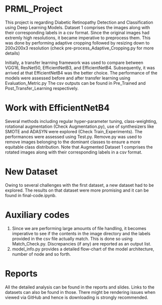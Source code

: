 # PRML_Project
This project is regarding Diabetic Retinopathy Detection and Classification using Deep Learning Models. Dataset 1 comprises the images along with their corresponding labels in a csv format.
Since the original images had extremly high resolutions, it became imperative to preprocess them. This was done by performing adaptive cropping followed by resizing down to 200x200x3 resolution (check pre-process_Adaptive_Cropping.py for more details)

Initially, a transfer learning framework was used to compare between VGG16, ResNet50, EfficientNetB3, and EfficientNetB4. 
Subsequently, it was arrived at that EfficientNetB4 was the better choice.
The performance of the models were assessed before and after transfer learning using Evaluation_Metric.py
The csv outputs can be found in Pre_Trained and Post_Transfer_Learning respectively.

# Work with EfficientNetB4

Several methods including regular hyper-parameter tuning, class-weighting, rotational augmentation (Check Augmentation.py), use of synthesizers like SMOTE and ADASYN were explored (Check Train_Experiments). The performances were assessed using Test.py.
Remove.py was used to remove images belonging to the dominant classes to ensure a more equitable class distribution.
Note that Augmented Dataset 1 comprises the rotated images along with their corresponding labels in a csv format.

# New Dataset

Owing to several challenges with the first dataset, a new dataset had to be explored. The results on that dataset were more promising and it can be found in final-code.ipynb.

# Auxiliary codes

1. Since we are performing large amounts of file handling, it becomes imperative to see if the contents in the image directory and the labels provided in the csv file actually match. This is done so using Match_Check.py. Discrepancies (if any) are reported as an output list.
2. model_info.py provides a detailed flow-chart of the model architecture, number of node and so forth.

# Reports

All the detailed analysis can be found in the reports and slides. Links to the datasets can also be found in those. There might be rendering issues when viewed via GitHub and hence is downloading is strongly recommended.

